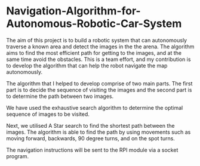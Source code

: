 # Navigation-Algorithm-for-Autonomous-Robotic-Car-System
The aim of this project is to build a robotic system that can autonomously traverse a known area and detect the images in the the arena. The algorithm aims to find the most efficient path for getting to the images, and at the same time avoid the obstacles. This is a team effort, and my contribution is to develop the algorithm that can help the robot navigate the map autonomously. 

The algorithm that I helped to develop comprise of two main parts. The first part is to decide the sequence of visiting the images and the second part is to determine the path between two images. 

We have used the exhaustive search algorithm to determine the optimal sequence of images to be visited.

Next, we utilised A Star search to find the shortest path between the images. The algorithm is able to find the path by using movements such as moving forward, backwards, 90 degree turns, and on the spot turns.

The navigation instructions will be sent to the RPI module via a socket program.
